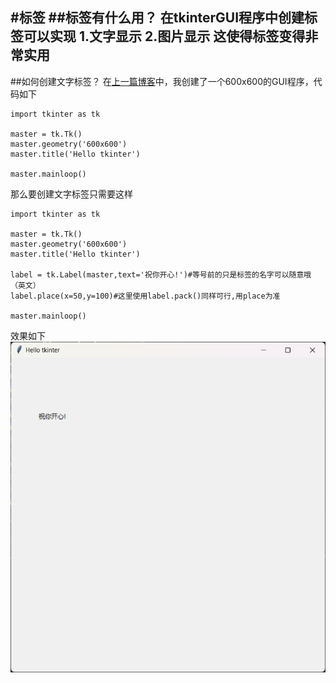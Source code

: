 #标签
##标签有什么用？
在tkinterGUI程序中创建标签可以实现
1.文字显示
2.图片显示
这使得标签变得非常实用
---
##如何创建文字标签？
在[上一篇博客](https://lovecitlalivm.github.io/post/ru-he-shi-yong-tkinter-chuang-jian-yi-ge-GUI.html)中，我创建了一个600x600的GUI程序，代码如下
```
import tkinter as tk

master = tk.Tk()
master.geometry('600x600')
master.title('Hello tkinter')

master.mainloop()
```
那么要创建文字标签只需要这样
```
import tkinter as tk

master = tk.Tk()
master.geometry('600x600')
master.title('Hello tkinter')

label = tk.Label(master,text='祝你开心!')#等号前的只是标签的名字可以随意哦（英文）
label.place(x=50,y=100)#这里使用label.pack()同样可行,用place为准

master.mainloop()
```
效果如下
![图片加载失败](https://raw.githubusercontent.com/lovecitlalivm/lovecitlalivm.github.io/refs/heads/main/images/b2_1.png)
